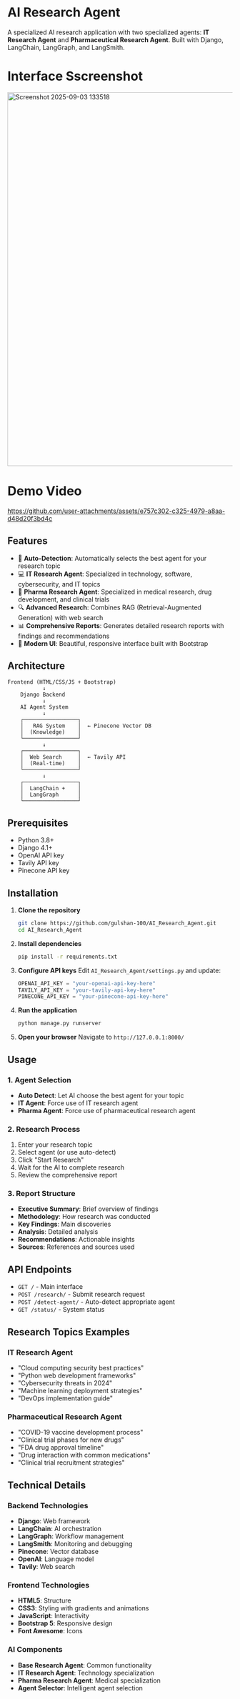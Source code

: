 # AI Research Agent

A specialized AI research application with two specialized agents: **IT Research Agent** and **Pharmaceutical Research Agent**. Built with Django, LangChain, LangGraph, and LangSmith.

# Interface Sscreenshot

<img width="1317" height="837" alt="Screenshot 2025-09-03 133518" src="https://github.com/user-attachments/assets/43ada846-eb44-4ce3-b392-91a5d9717ff7" />

# Demo Video 

https://github.com/user-attachments/assets/e757c302-c325-4979-a8aa-d48d20f3bd4c

## Features

- 🤖 **Auto-Detection**: Automatically selects the best agent for your research topic
- 💻 **IT Research Agent**: Specialized in technology, software, cybersecurity, and IT topics
- 🏥 **Pharma Research Agent**: Specialized in medical research, drug development, and clinical trials
- 🔍 **Advanced Research**: Combines RAG (Retrieval-Augmented Generation) with web search
- 📊 **Comprehensive Reports**: Generates detailed research reports with findings and recommendations
- 🎨 **Modern UI**: Beautiful, responsive interface built with Bootstrap

## Architecture

```
Frontend (HTML/CSS/JS + Bootstrap)
           ↓
    Django Backend
           ↓
    AI Agent System
           ↓
    ┌─────────────────┐
    │   RAG System    │  ← Pinecone Vector DB
    │  (Knowledge)    │
    └─────────────────┘
           ↓
    ┌─────────────────┐
    │  Web Search     │  ← Tavily API
    │  (Real-time)    │
    └─────────────────┘
           ↓
    ┌─────────────────┐
    │  LangChain +    │
    │  LangGraph      │
    └─────────────────┘
```

## Prerequisites

- Python 3.8+
- Django 4.1+
- OpenAI API key
- Tavily API key
- Pinecone API key

## Installation

1. **Clone the repository**
   ```bash
   git clone https://github.com/gulshan-100/AI_Research_Agent.git
   cd AI_Research_Agent
   ```

2. **Install dependencies**
   ```bash
   pip install -r requirements.txt
   ```

3. **Configure API keys**
   Edit `AI_Research_Agent/settings.py` and update:
   ```python
   OPENAI_API_KEY = "your-openai-api-key-here"
   TAVILY_API_KEY = "your-tavily-api-key-here"
   PINECONE_API_KEY = "your-pinecone-api-key-here"
   ```

4. **Run the application**
   ```bash
   python manage.py runserver
   ```

5. **Open your browser**
   Navigate to `http://127.0.0.1:8000/`

## Usage

### 1. Agent Selection
- **Auto Detect**: Let AI choose the best agent for your topic
- **IT Agent**: Force use of IT research agent
- **Pharma Agent**: Force use of pharmaceutical research agent

### 2. Research Process
1. Enter your research topic
2. Select agent (or use auto-detect)
3. Click "Start Research"
4. Wait for the AI to complete research
5. Review the comprehensive report

### 3. Report Structure
- **Executive Summary**: Brief overview of findings
- **Methodology**: How research was conducted
- **Key Findings**: Main discoveries
- **Analysis**: Detailed analysis
- **Recommendations**: Actionable insights
- **Sources**: References and sources used

## API Endpoints

- `GET /` - Main interface
- `POST /research/` - Submit research request
- `POST /detect-agent/` - Auto-detect appropriate agent
- `GET /status/` - System status

## Research Topics Examples

### IT Research Agent
- "Cloud computing security best practices"
- "Python web development frameworks"
- "Cybersecurity threats in 2024"
- "Machine learning deployment strategies"
- "DevOps implementation guide"

### Pharmaceutical Research Agent
- "COVID-19 vaccine development process"
- "Clinical trial phases for new drugs"
- "FDA drug approval timeline"
- "Drug interaction with common medications"
- "Clinical trial recruitment strategies"

## Technical Details

### Backend Technologies
- **Django**: Web framework
- **LangChain**: AI orchestration
- **LangGraph**: Workflow management
- **LangSmith**: Monitoring and debugging
- **Pinecone**: Vector database
- **OpenAI**: Language model
- **Tavily**: Web search

### Frontend Technologies
- **HTML5**: Structure
- **CSS3**: Styling with gradients and animations
- **JavaScript**: Interactivity
- **Bootstrap 5**: Responsive design
- **Font Awesome**: Icons

### AI Components
- **Base Research Agent**: Common functionality
- **IT Research Agent**: Technology specialization
- **Pharma Research Agent**: Medical specialization
- **Agent Selector**: Intelligent agent selection

